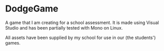 # DodgeGame

A game that I am creating for a school assessment. It is made using Visual Studio and has been partially tested with Mono on Linux.

All assets have been supplied by my school for use in our (the students') games.
